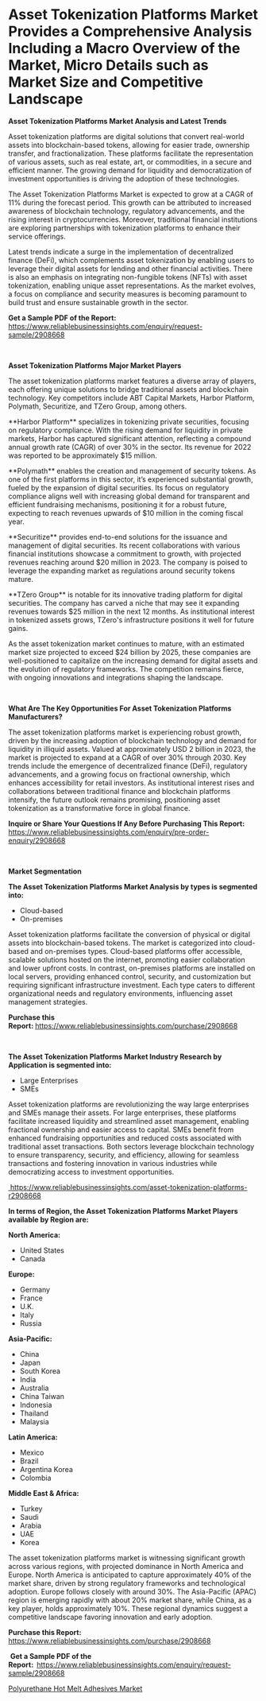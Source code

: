 <p><h1>Asset Tokenization Platforms Market Provides a Comprehensive Analysis Including a Macro Overview of the Market, Micro Details such as Market Size and Competitive Landscape</h1></p><p><strong>Asset Tokenization Platforms Market Analysis and Latest Trends</strong></p>
<p><p>Asset tokenization platforms are digital solutions that convert real-world assets into blockchain-based tokens, allowing for easier trade, ownership transfer, and fractionalization. These platforms facilitate the representation of various assets, such as real estate, art, or commodities, in a secure and efficient manner. The growing demand for liquidity and democratization of investment opportunities is driving the adoption of these technologies.</p><p>The Asset Tokenization Platforms Market is expected to grow at a CAGR of 11% during the forecast period. This growth can be attributed to increased awareness of blockchain technology, regulatory advancements, and the rising interest in cryptocurrencies. Moreover, traditional financial institutions are exploring partnerships with tokenization platforms to enhance their service offerings. </p><p>Latest trends indicate a surge in the implementation of decentralized finance (DeFi), which complements asset tokenization by enabling users to leverage their digital assets for lending and other financial activities. There is also an emphasis on integrating non-fungible tokens (NFTs) with asset tokenization, enabling unique asset representations. As the market evolves, a focus on compliance and security measures is becoming paramount to build trust and ensure sustainable growth in the sector.</p></p>
<p><strong>Get a Sample PDF of the Report:&nbsp;</strong> <a href="https://www.reliablebusinessinsights.com/enquiry/request-sample/2908668?utm_campaign=2768&utm_medium=2&utm_source=Github&utm_content=ia&utm_term=12032025&utm_id=asset-tokenization-platforms">https://www.reliablebusinessinsights.com/enquiry/request-sample/2908668</a></p>
<p>&nbsp;</p>
<p><strong>Asset Tokenization Platforms Major Market Players</strong></p>
<p><p>The asset tokenization platforms market features a diverse array of players, each offering unique solutions to bridge traditional assets and blockchain technology. Key competitors include ABT Capital Markets, Harbor Platform, Polymath, Securitize, and TZero Group, among others.</p><p>**Harbor Platform** specializes in tokenizing private securities, focusing on regulatory compliance. With the rising demand for liquidity in private markets, Harbor has captured significant attention, reflecting a compound annual growth rate (CAGR) of over 30% in the sector. Its revenue for 2022 was reported to be approximately $15 million.</p><p>**Polymath** enables the creation and management of security tokens. As one of the first platforms in this sector, it’s experienced substantial growth, fueled by the expansion of digital securities. Its focus on regulatory compliance aligns well with increasing global demand for transparent and efficient fundraising mechanisms, positioning it for a robust future, expecting to reach revenues upwards of $10 million in the coming fiscal year.</p><p>**Securitize** provides end-to-end solutions for the issuance and management of digital securities. Its recent collaborations with various financial institutions showcase a commitment to growth, with projected revenues reaching around $20 million in 2023. The company is poised to leverage the expanding market as regulations around security tokens mature.</p><p>**TZero Group** is notable for its innovative trading platform for digital securities. The company has carved a niche that may see it expanding revenues towards $25 million in the next 12 months. As institutional interest in tokenized assets grows, TZero's infrastructure positions it well for future gains.</p><p>As the asset tokenization market continues to mature, with an estimated market size projected to exceed $24 billion by 2025, these companies are well-positioned to capitalize on the increasing demand for digital assets and the evolution of regulatory frameworks. The competition remains fierce, with ongoing innovations and integrations shaping the landscape.</p></p>
<p>&nbsp;</p>
<p><strong>What Are The Key Opportunities For Asset Tokenization Platforms Manufacturers?</strong></p>
<p><p>The asset tokenization platforms market is experiencing robust growth, driven by the increasing adoption of blockchain technology and demand for liquidity in illiquid assets. Valued at approximately USD 2 billion in 2023, the market is projected to expand at a CAGR of over 30% through 2030. Key trends include the emergence of decentralized finance (DeFi), regulatory advancements, and a growing focus on fractional ownership, which enhances accessibility for retail investors. As institutional interest rises and collaborations between traditional finance and blockchain platforms intensify, the future outlook remains promising, positioning asset tokenization as a transformative force in global finance.</p></p>
<p><strong>Inquire or Share Your Questions If Any Before Purchasing This Report:</strong> <a href="https://www.reliablebusinessinsights.com/enquiry/pre-order-enquiry/2908668?utm_campaign=2768&utm_medium=2&utm_source=Github&utm_content=ia&utm_term=12032025&utm_id=asset-tokenization-platforms">https://www.reliablebusinessinsights.com/enquiry/pre-order-enquiry/2908668</a></p>
<p>&nbsp;</p>
<p><strong>Market Segmentation</strong></p>
<p><strong>The Asset Tokenization Platforms Market Analysis by types is segmented into:</strong></p>
<p><ul><li>Cloud-based</li><li>On-premises</li></ul></p>
<p><p>Asset tokenization platforms facilitate the conversion of physical or digital assets into blockchain-based tokens. The market is categorized into cloud-based and on-premises types. Cloud-based platforms offer accessible, scalable solutions hosted on the internet, promoting easier collaboration and lower upfront costs. In contrast, on-premises platforms are installed on local servers, providing enhanced control, security, and customization but requiring significant infrastructure investment. Each type caters to different organizational needs and regulatory environments, influencing asset management strategies.</p></p>
<p><strong>Purchase this Report:&nbsp;</strong><a href="https://www.reliablebusinessinsights.com/purchase/2908668?utm_campaign=2768&utm_medium=2&utm_source=Github&utm_content=ia&utm_term=12032025&utm_id=asset-tokenization-platforms">https://www.reliablebusinessinsights.com/purchase/2908668</a></p>
<p>&nbsp;</p>
<p><strong>The Asset Tokenization Platforms Market Industry Research by Application is segmented into:</strong></p>
<p><ul><li>Large Enterprises</li><li>SMEs</li></ul></p>
<p><p>Asset tokenization platforms are revolutionizing the way large enterprises and SMEs manage their assets. For large enterprises, these platforms facilitate increased liquidity and streamlined asset management, enabling fractional ownership and easier access to capital. SMEs benefit from enhanced fundraising opportunities and reduced costs associated with traditional asset transactions. Both sectors leverage blockchain technology to ensure transparency, security, and efficiency, allowing for seamless transactions and fostering innovation in various industries while democratizing access to investment opportunities.</p></p>
<p><a href="https://www.reliablebusinessinsights.com/asset-tokenization-platforms-r2908668?utm_campaign=2768&utm_medium=2&utm_source=Github&utm_content=ia&utm_term=12032025&utm_id=asset-tokenization-platforms">&nbsp;https://www.reliablebusinessinsights.com/asset-tokenization-platforms-r2908668</a></p>
<p><strong>In terms of Region, the Asset Tokenization Platforms Market Players available by Region are:</strong></p>
<p>
    <p> <strong> North America: </strong>
        <ul>
            <li>United States</li>
            <li>Canada</li>
        </ul>
        </p> 
    <p> <strong> Europe: </strong>
        <ul>
            <li>Germany</li>
            <li>France</li>
            <li>U.K.</li>
            <li>Italy</li>
            <li>Russia</li>
        </ul>
        </p> 
    <p> <strong> Asia-Pacific: </strong>
        <ul>
            <li>China</li>
            <li>Japan</li>
            <li>South Korea</li>
            <li>India</li>
            <li>Australia</li>
            <li>China Taiwan</li>
            <li>Indonesia</li>
            <li>Thailand</li>
            <li>Malaysia</li>
        </ul>
        </p> 
    <p> <strong> Latin America: </strong>
        <ul>
            <li>Mexico</li>
            <li>Brazil</li>
            <li>Argentina Korea</li>
            <li>Colombia</li>
        </ul>
        </p> 
    <p> <strong> Middle East & Africa: </strong>
        <ul>
            <li>Turkey</li>
            <li>Saudi</li>
            <li>Arabia</li>
            <li>UAE</li>
            <li>Korea</li>
        </ul>
    </p>
    </p>
<p><p>The asset tokenization platforms market is witnessing significant growth across various regions, with projected dominance in North America and Europe. North America is anticipated to capture approximately 40% of the market share, driven by strong regulatory frameworks and technological adoption. Europe follows closely with around 30%. The Asia-Pacific (APAC) region is emerging rapidly with about 20% market share, while China, as a key player, holds approximately 10%. These regional dynamics suggest a competitive landscape favoring innovation and early adoption.</p></p>
<p><strong>Purchase this Report: </strong><a href="https://www.reliablebusinessinsights.com/purchase/2908668?utm_campaign=2768&utm_medium=2&utm_source=Github&utm_content=ia&utm_term=12032025&utm_id=asset-tokenization-platforms">https://www.reliablebusinessinsights.com/purchase/2908668</a></p>
<p>&nbsp;<strong>Get a Sample PDF of the Report:&nbsp;&nbsp;</strong><a href="https://www.reliablebusinessinsights.com/enquiry/request-sample/2908668?utm_campaign=2768&utm_medium=2&utm_source=Github&utm_content=ia&utm_term=12032025&utm_id=asset-tokenization-platforms">https://www.reliablebusinessinsights.com/enquiry/request-sample/2908668</a></p>
<p><strong></strong></p>
<p><p><a href="https://github.com/marteyfito9/Market-Research-Report-List-1/blob/main/polyurethane-hot-melt-adhesives-market.md?utm_campaign=2768&utm_medium=2&utm_source=Github&utm_content=ia&utm_term=12032025&utm_id=asset-tokenization-platforms">Polyurethane Hot Melt Adhesives Market</a></p></p>